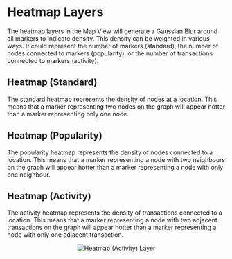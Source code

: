 # Heatmap Layers

The heatmap layers in the Map View will generate a Gaussian Blur around
all markers to indicate density. This density can be weighted in various
ways. It could represent the number of markers (standard), the number of
nodes connected to markers (popularity), or the number of transactions
connected to markers (activity).

## Heatmap (Standard)

The standard heatmap represents the density of nodes at a location. This
means that a marker representing two nodes on the graph will appear
hotter than a marker representing only one node.

## Heatmap (Popularity)

The popularity heatmap represents the density of nodes connected to a
location. This means that a marker representing a node with two
neighbours on the graph will appear hotter than a marker representing a
node with only one neighbour.

## Heatmap (Activity)

The activity heatmap represents the density of transactions connected to
a location. This means that a marker representing a node with two
adjacent transactions on the graph will appear hotter than a marker
representing a node with only one adjacent transaction.

<div style="text-align: center">

<img src="../ext/docs/CoreMapView/src/au/gov/asd/tac/constellation/views/mapview/resources/mapview-layers-heatmap.png" alt="Heatmap (Activity)
Layer" />

</div>

